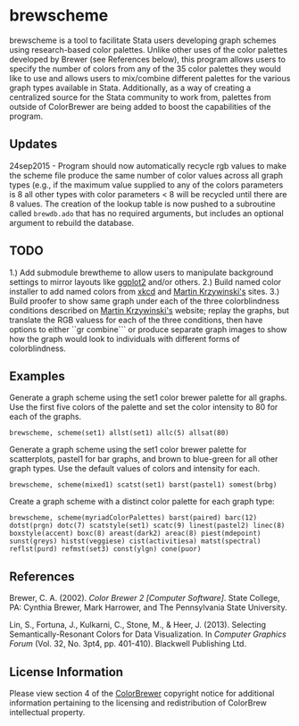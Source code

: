 # brewscheme
brewscheme is a tool to facilitate Stata users developing graph schemes using research-based color palettes.  Unlike other uses of the color palettes developed by Brewer (see References below), this program allows users to specify the number of colors from any of the 35 color palettes they would like to use and allows users to mix/combine different palettes for the various graph types available in Stata.  Additionally, as a way of creating a centralized source for the Stata community to work from, palettes from outside of ColorBrewer are being added to boost the capabilities of the program.

## Updates
24sep2015 - Program should now automatically recycle rgb values to make the scheme file produce the same number of color values across all graph types (e.g., if the maximum value supplied to any of the colors parameters is 8 all other types with color parameters < 8 will be recycled until there are 8 values.  The creation of the lookup table is now pushed to a subroutine called ```brewdb.ado``` that has no required arguments, but includes an optional argument to rebuild the database.  

## TODO
1.) Add submodule brewtheme to allow users to manipulate background settings to mirror layouts like [ggplot2](https://github.com/hadley/ggplot2) and/or others.
2.) Build named color installer to add named colors from [xkcd](http://xkcd.com/color/rgb.txt) and [Martin Krzywinski's](http://mkweb.bcgsc.ca/colorblind) sites.
3.) Build proofer to show same graph under each of the three colorblindness conditions described on [Martin Krzywinski's](http://mkweb.bcgsc.ca/colorblind) website; replay the graphs, but translate the RGB valuess for each of the three conditions, then have options to either ``gr combine``` or produce separate graph images to show how the graph would look to individuals with different forms of colorblindness.

## Examples
Generate a graph scheme using the set1 color brewer palette for all graphs.  Use the first five colors of the palette and set the color intensity to 80 for each of the graphs.

```
brewscheme, scheme(set1) allst(set1) allc(5) allsat(80)
```

Generate a graph scheme using the set1 color brewer palette for scatterplots, pastel1 for bar graphs, and brown to blue-green for all other graph types.  Use the default values of colors and intensity for each.

```
brewscheme, scheme(mixed1) scatst(set1) barst(pastel1) somest(brbg)
```

Create a graph scheme with a distinct color palette for each graph type:

```
brewscheme, scheme(myriadColorPalettes) barst(paired) barc(12) dotst(prgn) dotc(7) scatstyle(set1) scatc(9) linest(pastel2) linec(8) boxstyle(accent) boxc(8) areast(dark2) areac(8) piest(mdepoint) sunst(greys) histst(veggiese) cist(activitiesa) matst(spectral) reflst(purd) refmst(set3) const(ylgn) cone(puor)
```

## References
Brewer, C. A. (2002). _Color Brewer 2 [Computer Software]_. State College, PA: Cynthia Brewer, Mark Harrower, and 
    The Pennsylvania State University.
    
Lin, S., Fortuna, J., Kulkarni, C., Stone, M., & Heer, J. (2013). Selecting Semantically-Resonant Colors for 
    Data Visualization. In _Computer Graphics Forum_ (Vol. 32, No. 3pt4, pp. 401-410).  Blackwell Publishing Ltd.

## License Information
Please view  section 4 of the [ColorBrewer](http://www.colorbrewer2.org) copyright notice for additional information pertaining to the licensing and redistribution of ColorBrew intellectual property.
